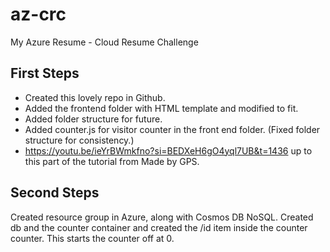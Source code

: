 # az-crc
My Azure Resume - Cloud Resume Challenge

## First Steps

- Created this lovely repo in Github.
- Added the frontend folder with HTML template and modified to fit.  
- Added folder structure for future.
- Added counter.js for visitor counter in the front end folder. (Fixed folder structure for consistency.)
- https://youtu.be/ieYrBWmkfno?si=BEDXeH6gO4yql7UB&t=1436 up to this part of the tutorial from Made by GPS.
  
## Second Steps

Created resource group in Azure, along with Cosmos DB NoSQL.
Created db and the counter container and created the /id item inside the counter counter.  This starts the counter off at 0.
